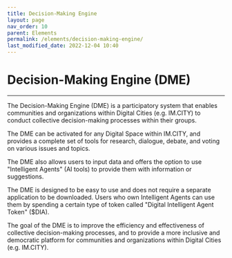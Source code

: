 ```yaml
---
title: Decision-Making Engine
layout: page
nav_order: 10
parent: Elements
permalink: /elements/decision-making-engine/
last_modified_date: 2022-12-04 10:40
---
```


# Decision-Making Engine (DME)

----------------


The Decision-Making Engine (DME) is a participatory system that enables communities and organizations within Digital Cities (e.g. IM.CITY) to conduct collective decision-making processes within their groups. 

The DME can be activated for any Digital Space within IM.CITY, and provides a complete set of tools for research, dialogue, debate, and voting on various issues and topics. 

The DME also allows users to input data and offers the option to use "Intelligent Agents" (AI tools) to provide them with information or suggestions. 

The DME is designed to be easy to use and does not require a separate application to be downloaded. Users who own Intelligent Agents can use them by spending a certain type of token called "Digital Intelligent Agent Token" ($DIA). 

The goal of the DME is to improve the efficiency and effectiveness of collective decision-making processes, and to provide a more inclusive and democratic platform for communities and organizations within Digital Cities (e.g. IM.CITY).